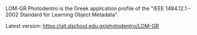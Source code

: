 LOM-GR Photodentro is the Greek application profile of the "IEEE 1484.12.1 – 2002 Standard for Learning Object Metadata".

Latest version: https://git.dschool.edu.gr/photodentro/LOM-GR
